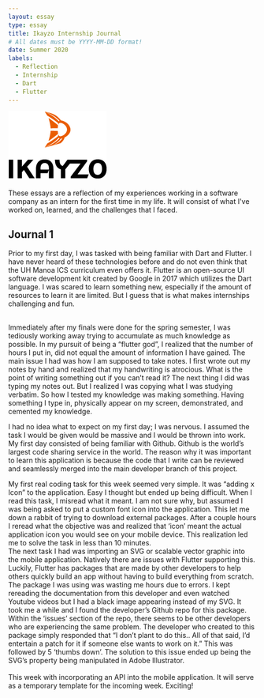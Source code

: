 ```yaml
---
layout: essay
type: essay
title: Ikayzo Internship Journal
# All dates must be YYYY-MM-DD format!
date: Summer 2020
labels:
  - Reflection
  - Internship
  - Dart
  - Flutter
---
```


<img class="" src="../images/logo-ikayzo.png">

These essays are a reflection of my experiences working in a software company as an intern for the first time in my life. It will consist of what I've worked on, learned, and the challenges that I faced.

## Journal 1

  Prior to my first day, I was tasked with being familiar with Dart and Flutter. I have never heard of these technologies before and do not even think that the UH Manoa ICS curriculum even offers it. Flutter is an open-source UI software development kit created by Google in 2017 which utilizes the Dart language. I was scared to learn something new, especially if the amount of resources to learn it are limited. But I guess that is what makes internships challenging and fun.
  
<br>
  Immediately after my finals were done for the spring semester, I was tediously working away trying to accumulate as much knowledge as possible. In my pursuit of being a “flutter god”, I realized that the number of hours I put in, did not equal the amount of information I have gained. The main issue I had was how I am supposed to take notes. I first wrote out my notes by hand and realized that my handwriting is atrocious. What is the point of writing something out if you can’t read it? The next thing I did was typing my notes out. But I realized I was copying what I was studying verbatim. So how I tested my knowledge was making something. Having something I type in, physically appear on my screen, demonstrated, and cemented my knowledge.
<br>

  I had no idea what to expect on my first day; I was nervous. I assumed the task I would be given would be massive and I would be thrown into work. My first day consisted of being familiar with Github. Github is the world’s largest code sharing service in the world. The reason why it was important to learn this application is because the code that I write can be reviewed and seamlessly merged into the main developer branch of this project.
 <br>
 
  My first real coding task for this week seemed very simple. It was “adding x Icon” to the application. Easy I thought but ended up being difficult. When I read this task, I misread what it meant. I am not sure why, but assumed I was being asked to put a custom font icon into the application. This let me down a rabbit of trying to download external packages. After a couple hours I reread what the objective was and realized that ‘icon’ meant the actual application icon you would see on your mobile device. This realization led me to solve the task in less than 10 minutes.
<br>
  The next task I had was importing an SVG or scalable vector graphic into the mobile application. Natively there are issues with Flutter supporting this.  Luckily, Flutter has packages that are made by other developers to help others quickly build an app without having to build everything from scratch. The package I was using was wasting me hours due to errors. I kept rereading the documentation from this developer and even watched Youtube videos but I had a black image appearing instead of my SVG. It took me a while and I found the developer’s Github repo for this package. Within the ‘issues’ section of the repo, there seems to be other developers who are experiencing the same problem. The developer who created to this package simply responded that “I don’t plant to do this.. All of that said, I’d entertain a patch for it if someone else wants to work on it.” This was followed by 5 ‘thumbs down’.  The solution to this issue ended up being the SVG’s property being manipulated in Adobe Illustrator. 
<br>
<br />
  This week with incorporating an API into the mobile application. It will serve as a temporary template for the incoming week. Exciting!









